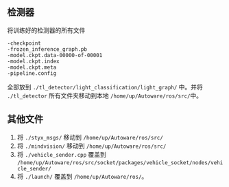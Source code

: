 ## 检测器
将训练好的检测器的所有文件
```
-checkpoint
-frozen_inference_graph.pb
-model.ckpt.data-00000-of-00001
-model.ckpt.index
-model.ckpt.meta
-pipeline.config
```
全部放到 `./tl_detector/light_classification/light_graph/` 中。并将 `./tl_detector` 所有文件夹移动到本地 `/home/up/Autoware/ros/src/`中。
## 其他文件
1. 将 `./styx_msgs/` 移动到 `/home/up/Autoware/ros/src/`
2. 将 `./mindvision/` 移动到 `/home/up/Autoware/ros/src/`
3. 将 `./vehicle_sender.cpp` 覆盖到 `/home/up/Autoware/ros/src/socket/packages/vehicle_socket/nodes/vehicle_sender/`
4. 将 `./launch/` 覆盖到 `/home/up/Autoware/ros/`。
